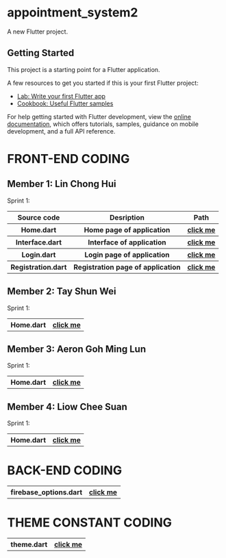 # appointment_system2

A new Flutter project.

## Getting Started

This project is a starting point for a Flutter application.

A few resources to get you started if this is your first Flutter project:

- [Lab: Write your first Flutter app](https://docs.flutter.dev/get-started/codelab)
- [Cookbook: Useful Flutter samples](https://docs.flutter.dev/cookbook)

For help getting started with Flutter development, view the
[online documentation](https://docs.flutter.dev/), which offers tutorials,
samples, guidance on mobile development, and a full API reference.

# FRONT-END CODING 
## Member 1: Lin Chong Hui
Sprint 1:
<table>

<tr>
<th> Source code
<th> Desription
<th> Path
</tr>

<tr>
<th> <B>Home.dart</B>
<th> Home page of application
<th><a href="lib/page/home.dart">click me</a>
</tr>

<tr>
<th> Interface.dart
<th> Interface of application
<th><a href="lib/page/interface.dart">click me</a>
</tr>

<tr>
<th>Login.dart
<th> Login page of application
<th><a href="lib/page/login.dart">click me</a>
</tr>

<tr>
<th>Registration.dart
<th> Registration page of application
<th><a href="lib/page/registration.dart">click me</a>
</tr>
</table>

## Member 2: Tay Shun Wei
Sprint 1:
<table>
<tr>
<th>Home.dart
<th><a href="lib/page/home.dart">click me</a>
</tr>
</table>

## Member 3: Aeron Goh Ming Lun
Sprint 1:
<table>
<tr>
<th>Home.dart
<th><a href="lib/page/home.dart">click me</a>
</tr>
</table>

## Member 4: Liow Chee Suan
Sprint 1:
<table>
<tr>
<th>Home.dart
<th><a href="lib/page/home.dart">click me</a>
</tr>
</table>

# BACK-END CODING
<table>
<tr>
<th>firebase_options.dart
<th><a href="lib/const/firebase_options.dart">click me</a>
</tr>
</table>

# THEME CONSTANT CODING
<table>
<tr>
<th>theme.dart
<th><a href="lib/const/theme.dart">click me</a>
</tr>
</table>
